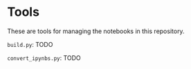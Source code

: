 # Tools

These are tools for managing the notebooks in this repository.

`build.py`: TODO

`convert_ipynbs.py`: TODO